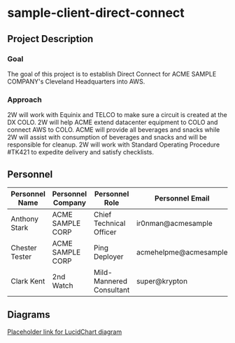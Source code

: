 # sample-client-direct-connect

## Project Description
### Goal
The goal of this project is to establish Direct Connect for ACME SAMPLE COMPANY's Cleveland Headquarters into AWS.
### Approach
2W will work with Equinix and TELCO to make sure a circuit is created at the DX COLO.  2W will help ACME extend datacenter equipment to COLO and connect AWS to COLO.
ACME will provide all beverages and snacks while 2W will assist with consumption of beverages and snacks and will be responsible for cleanup.
2W will work with Standard Operating Procedure #TK421 to expedite delivery and satisfy checklists.

## Personnel
Personnel Name | Personnel Company | Personnel Role | Personnel Email
---------------|-------------------|----------------|-----------------
Anthony Stark | ACME SAMPLE CORP | Chief Technical Officer | ir0nman@acmesample
Chester Tester | ACME SAMPLE CORP | Ping Deployer | acmehelpme@acmesample
Clark Kent | 2nd Watch | Mild-Mannered Consultant | super@krypton

## Diagrams
[Placeholder link for LucidChart diagram](https://www.lucidchart.com)
